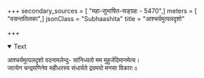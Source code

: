 +++
secondary_sources = [ "महा-सुभाषित-सङ्ग्रहः - 5470",]
meters = [ "वसन्ततिलका",]
jsonClass = "Subhaashita"
title = "आश्चर्यमुत्पलदृशो"

+++

<details open><summary>Text</summary>

आश्चर्यमुत्पलदृशो वदनामलेन्दु- सांनिध्यतो मम मुहुर्जदिमानमेत्य।  
जात्येन चन्द्रमणिनेव महीधरस्य संधार्यते द्रवमयो मनसा विकारः॥
</details>
